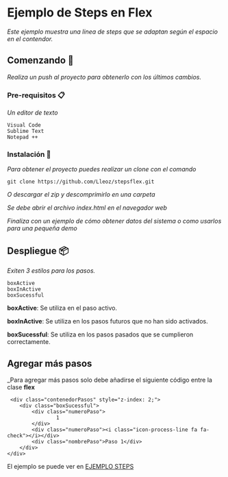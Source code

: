 # Ejemplo de Steps en Flex

_Este ejemplo muestra una linea de steps que se adaptan según el espacio en el contendor._

## Comenzando 🚀

_Realiza un push al proyecto para obtenerlo con los últimos cambios._

### Pre-requisitos 📋

_Un editor de texto_
```
Visual Code
Sublime Text
Notepad ++
```
### Instalación 🔧

_Para obtener el proyecto puedes realizar un clone con el comando_
```
git clone https://github.com/Lleoz/stepsflex.git
```
_O descargar el zip y descomprimirlo en una carpeta_

_Se debe abrir el archivo *index.html* en el navegador web_

_Finaliza con un ejemplo de cómo obtener datos del sistema o como usarlos para una pequeña demo_

## Despliegue 📦

_Exiten 3 estilos para los pasos._
```
boxActive
boxInActive
boxSucessful
```
**boxActive**: Se utiliza en el paso activo.

**boxInActive**: Se utiliza en los pasos futuros que no han sido activados.

**boxSucessful**: Se utiliza en los pasos pasados que se cumplieron correctamente.

## Agregar más pasos

_Para agregar más pasos solo debe añadirse el siguiente código entre la clase **flex**
```
 <div class="contenedorPasos" style="z-index: 2;">
    <div class="boxSucessful">
        <div class="numeroPaso">
                1
        </div>
        <div class="numeroPaso"><i class="icon-process-line fa fa-check"></i></div>
        <div class="nombrePaso">Paso 1</div>
    </div>
</div>
```

El ejemplo se puede ver en [EJEMPLO STEPS](https://codepen.io/lleoz/pen/xxwWxjd)

